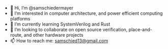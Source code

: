 - 👋 Hi, I’m @samschiedermayer
- 👀 I’m interested in computer architecture, and power efficient computing platforms
- 🌱 I’m currently learning SystemVerilog and Rust
- 💞️ I’m looking to collaborate on open source verification, place-and-route, and other hardware projects
- 📫 How to reach me: samschied13@gmail.com
